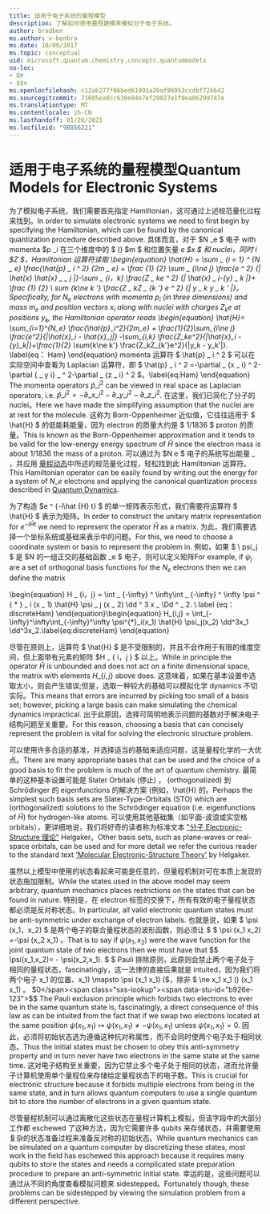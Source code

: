 ```yaml
---
title: 适用于电子系统的量程模型
description: 了解如何使用量程建模来模拟分子电子系统。
author: bradben
ms.author: v-benbra
ms.date: 10/09/2017
ms.topic: conceptual
uid: microsoft.quantum.chemistry.concepts.quantummodels
no-loc:
- Q#
- $$v
ms.openlocfilehash: c12ab277f06bed61991a26af96953ccdbf72b642
ms.sourcegitcommit: 71605ea9cc630e84e7ef29027e1f0ea06299747e
ms.translationtype: MT
ms.contentlocale: zh-CN
ms.lasthandoff: 01/26/2021
ms.locfileid: "98856221"
---
```

# <a name="quantum-models-for-electronic-systems"></a><span data-ttu-id="b926e-103">适用于电子系统的量程模型</span><span class="sxs-lookup"><span data-stu-id="b926e-103">Quantum Models for Electronic Systems</span></span>

<span data-ttu-id="b926e-104">为了模拟电子系统，我们需要首先指定 Hamiltonian，这可通过上述规范量化过程来找到。</span><span class="sxs-lookup"><span data-stu-id="b926e-104">In order to simulate electronic systems we need to first begin by specifying the Hamiltonian, which can be found by the canonical quantization procedure described above.</span></span>
<span data-ttu-id="b926e-105">具体而言，对于 $N _e $ 电子 with momenta $p _i 在三个维度中的 $ () $m $ 和位置矢量 _e $x $ 和 nuclei，同时 _i $Z $，Hamiltonian 运算符读取 \begin{equation} \hat{H} = \sum \_ {i = 1} ^ {N \_ e} \frac{\hat{p} \_ i ^ 2} {2m \_ e} + \frac {1} {2} \sum \_ {i\ne j} \frac{e ^ 2} {| \hat{x} \hat{x} \_ \_ j |}-\sum \_ {i，k} \frac{Z \_ ke ^ 2} {| \hat{x} \_ i-{y} \_ k |}+ \frac {1} {2} \ sum_ {k\ne k '} \frac{Z \_ kZ \_ {k '} e ^ 2} {| y \_ k y \_ k ' |}。</span><span class="sxs-lookup"><span data-stu-id="b926e-105">Specifically, for $N_e$ electrons with momenta $p_i$ (in three dimensions) and mass $m_e$  and position vectors $x_i$ along with nuclei with charges $Z_k e$ at positions $y_k$, the Hamiltonian operator reads \begin{equation} \hat{H}= \sum\_{i=1}^{N\_e} \frac{\hat{p}\_i^2}{2m\_e} + \frac{1}{2}\sum\_{i\ne j} \frac{e^2}{|\hat{x}\_i - \hat{x}\_j|} -\sum\_{i,k} \frac{Z\_ke^2}{|\hat{x}\_i - {y}\_k|}+\frac{1}{2} \sum_{k\ne k'} \frac{Z\_kZ\_{k'}e^2}{|y\_k - y\_k'|}.</span></span> <span data-ttu-id="b926e-106">\label{eq： Ham} \end{equation} momenta 运算符 $ \hat{p} \_ i ^ 2 $ 可以在实际空间中查看为 Laplacian 运算符，即 $ \hat{p} \_ i ^ 2 =-\partial \_ {x \_ i} ^ 2-\partial { \_ y i} \_ ^ 2-\partial \_ {z \_ i} ^ 2 $。</span><span class="sxs-lookup"><span data-stu-id="b926e-106">\label{eq:Ham} \end{equation} The momenta operators $\hat{p}\_i^2$ can be viewed in real space as Laplacian operators, i.e. $\hat{p}\_i^2 = -\partial\_{x\_i}^2 - \partial\_{y\_i}^2 - \partial\_{z\_i}^2$.</span></span>
<span data-ttu-id="b926e-107">在这里，我们已简化了分子的 nuclei。</span><span class="sxs-lookup"><span data-stu-id="b926e-107">Here we have made the simplifying assumption that the nuclei are at rest for the molecule.</span></span>
<span data-ttu-id="b926e-108">这称为 Born-Oppenheimer 近似值，它往往适用于 $ \hat{H} $ 的低能耗能量，因为 electron 的质量大约是 $ 1/1836 $ proton 的质量。</span><span class="sxs-lookup"><span data-stu-id="b926e-108">This is known as the Born-Oppenheimer approximation and it tends to be valid for the low-energy energy spectrum of $\hat{H}$ since the electron mass is about $1/1836$ the mass of a proton.</span></span>
<span data-ttu-id="b926e-109">可以通过为 $N e $ 电子的系统写出能量 \_ ，并应用 [量程动态](xref:microsoft.quantum.chemistry.concepts.quantumdynamics)中所述的规范量化过程，轻松找到此 Hamiltonian 运算符。</span><span class="sxs-lookup"><span data-stu-id="b926e-109">This Hamiltonian operator can be easily found by writing out the energy for a system of $N\_e$ electrons and applying the canonical quantization process described in [Quantum Dynamics](xref:microsoft.quantum.chemistry.concepts.quantumdynamics).</span></span>

<span data-ttu-id="b926e-110">为了构造 $e ^ {-i\hat {H} t} $ 的单一矩阵表示形式，我们需要将运算符 $ \hat{H} $ 表示为矩阵。</span><span class="sxs-lookup"><span data-stu-id="b926e-110">In order to construct the unitary matrix representation for $e^{-i\hat{H} t}$ we need to represent the operator $\hat{H}$ as a matrix.</span></span>
<span data-ttu-id="b926e-111">为此，我们需要选择一个坐标系统或基础来表示中的问题。</span><span class="sxs-lookup"><span data-stu-id="b926e-111">For this, we need to choose a coordinate system or basis to represent the problem in.</span></span>
<span data-ttu-id="b926e-112">例如，如果 $ \ psi_j $ 是 $N 的一组正交的基础函数 _e $ 电子，则可以定义矩阵</span><span class="sxs-lookup"><span data-stu-id="b926e-112">For example, if $\psi_j$ are a set of orthogonal basis functions for the $N_e$ electrons then we can define the matrix</span></span>

<span data-ttu-id="b926e-113">\begin{equation} H \_ {i，j} = \int \_ {-\infty} ^ \infty\int \_ {-\infty} ^ \infty \psi ^ { \* } \_ i (x \_ 1) \hat{H} \psi \_ j (x \_ 2) \dd ^ 3 x \_ \Dd ^ \_ 2. \ label {eq： discreteHam} \end{equation}</span><span class="sxs-lookup"><span data-stu-id="b926e-113">\begin{equation} H\_{i,j} = \int\_{-\infty}^\infty\int\_{-\infty}^\infty \psi^{\*}\_i(x\_1) \hat{H} \psi\_j(x\_2) \dd^3x\_1 \dd^3x\_2.\label{eq:discreteHam} \end{equation}</span></span>

<span data-ttu-id="b926e-114">尽管在原则上，运算符 $ \hat{H} $ 是不受限制的，并且不会作用于有限的维度空间，但上面带有元素的矩阵 $H \_ \{ i，j \} $ 以上。</span><span class="sxs-lookup"><span data-stu-id="b926e-114">While in principle the operator $\hat{H}$ is unbounded and does not act on a finite dimensional space, the matrix with elements $H\_\{i,j\}$ above does.</span></span>
<span data-ttu-id="b926e-115">这意味着，如果在基本设置中选取太小，则会产生错误;但是，选取一种较大的基础可以模拟化学 dynamics 不切实际。</span><span class="sxs-lookup"><span data-stu-id="b926e-115">This means that errors are incurred by picking too small of a basis set; however, picking a large basis can make simulating the chemical dynamics impractical.</span></span>
<span data-ttu-id="b926e-116">出于此原因，选择可简明地表示问题的基数对于解决电子结构问题至关重要。</span><span class="sxs-lookup"><span data-stu-id="b926e-116">For this reason, choosing a basis that can concisely represent the problem is vital for solving the electronic structure problem.</span></span>

<span data-ttu-id="b926e-117">可以使用许多合适的基准，并选择适当的基础来适应问题，这是量程化学的一大优点。</span><span class="sxs-lookup"><span data-stu-id="b926e-117">There are many appropriate bases that can be used and the choice of a good basis to fit the problem is much of the art of quantum chemistry.</span></span>
<span data-ttu-id="b926e-118">最简单的这种基本设置可能是 Slater Orbitals (停止) ， (orthogonalized) 到 Schrödinger 的 eigenfunctions 的解决方案 (例如，\hat{H} 的。</span><span class="sxs-lookup"><span data-stu-id="b926e-118">Perhaps the simplest such basis sets are Slater-Type-Orbitals (STO) which are (orthogonalized) solutions to the Schrödinger equation (i.e. eigenfunctions of $\hat{H}$) for hydrogen-like atoms.</span></span>
<span data-ttu-id="b926e-119">可以使用其他基础集（如平面-波浪或实空格 orbitals），更详细地说，我们将好奇的读者称为标准文本 ["分子 Electronic-Structure 理论"](https://onlinelibrary.wiley.com/doi/book/10.1002/9781119019572) Helgaker。</span><span class="sxs-lookup"><span data-stu-id="b926e-119">Other basis sets, such as plane-waves or real-space orbitals, can be used and for more detail we refer the curious reader to the standard text ['Molecular Electronic-Structure Theory'](https://onlinelibrary.wiley.com/doi/book/10.1002/9781119019572) by Helgaker.</span></span>

<span data-ttu-id="b926e-120">虽然以上模型中使用的状态看起来可能是任意的，但量程机制对可在本质上发现的状态施加限制。</span><span class="sxs-lookup"><span data-stu-id="b926e-120">While the states used in the above model may seem arbitrary, quantum mechanics places restrictions on the states that can be found in nature.</span></span>
<span data-ttu-id="b926e-121">特别是，在 electron 标签的交换下，所有有效的电子量程状态都必须是反对称状态。</span><span class="sxs-lookup"><span data-stu-id="b926e-121">In particular, all valid electronic quantum states must be anti-symmetric under exchange of electron labels.</span></span>
<span data-ttu-id="b926e-122">也就是说，如果 $ \psi (x_1，x_2) $ 是两个电子的联合量程状态的波形函数，则必须让 $ $ \psi (x_1 x_2) =-\psi (x_2 x_1) 。</span><span class="sxs-lookup"><span data-stu-id="b926e-122">That is to say if $\psi(x_1,x_2)$ were the wave function for the joint quantum state of two electrons then we must have that $$ \psi(x_1,x_2)= - \psi(x_2,x_1).</span></span>
<span data-ttu-id="b926e-123">$ $ Pauli 排除原则，此原则会禁止两个电子处于相同的量程状态，fascinatingly，这一法律的直接后果就是 intuited，因为我们将两个电子 x_1 的位置、x_1) \mapsto \psi (x_1 x_1)  ($，除非 $ \ne x_1 x_1 ()  (x_1 x_1) 。 $0</span><span class="sxs-lookup"><span data-stu-id="b926e-123">$$ The Pauli exclusion principle which forbids two electrons to ever be in the same quantum state is, fascinatingly, a direct consequence of this law as can be intuited from the fact that if we swap two electrons located at the same position $\psi(x_1,x_1)\mapsto \psi(x_1,x_1) \ne -\psi(x_1,x_1)$ unless $\psi(x_1,x_1)=0$.</span></span>
<span data-ttu-id="b926e-124">因此，必须将初始状态选为遵循这种抗对称属性，而不会同时使两个电子处于相同状态。</span><span class="sxs-lookup"><span data-stu-id="b926e-124">Thus the initial states must be chosen to obey this anti-symmetry property and in turn never have two electrons in the same state at the same time.</span></span>
<span data-ttu-id="b926e-125">这对电子结构至关重要，因为它禁止多个电子处于相同的状态，进而允许量子计算机使用单个量程位来存储给定量程状态下的电子数。</span><span class="sxs-lookup"><span data-stu-id="b926e-125">This is crucial for electronic structure because it forbids multiple electrons from being in the same state, and in turn allows quantum computers to use a single quantum bit to store the number of electrons in a given quantum state.</span></span>

<span data-ttu-id="b926e-126">尽管量程机制可以通过离散化这些状态在量程计算机上模拟，但该字段中的大部分工作都 eschewed 了这种方法，因为它需要许多 qubits 来存储状态，并需要使用复杂的状态准备过程来准备反对称的初始状态。</span><span class="sxs-lookup"><span data-stu-id="b926e-126">While quantum mechanics can be simulated on a quantum computer by discretizing these states, most work in the field has eschewed this approach because it requires many qubits to store the states and needs a complicated state preparation procedure to prepare an anti-symmetric initial state.</span></span>
<span data-ttu-id="b926e-127">幸运的是，这些问题可以通过从不同的角度查看模拟问题来 sidestepped。</span><span class="sxs-lookup"><span data-stu-id="b926e-127">Fortunately though, these problems can be sidestepped by viewing the simulation problem from a different perspective.</span></span>
